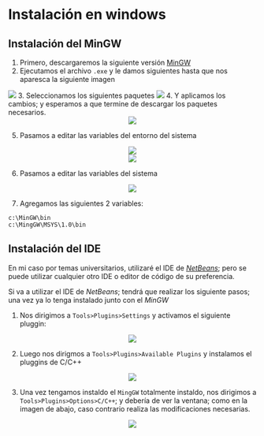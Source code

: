 # Instalación en windows

## Instalación del **MinGW** 

1. Primero, descargaremos la siguiente versión [MinGW](https://sourceforge.net/projects/mingw/)
2. Ejecutamos el archivo `.exe` y le damos siguientes hasta que nos aparesca la siguiente imagen
<img src="Img/inputAndOutput/img1.png">
3. Seleccionamos los siguientes paquetes
<img src="Img/inputAndOutput/img2.png">
4. Y aplicamos los cambios; y esperamos a que termine de descargar los paquetes necesarios.

<center><img src="Img/inputAndOutput/img3.png"></center>

5. Pasamos a editar las variables del entorno del sistema

<center><img src="Img/inputAndOutput/img4.png"></center>
<center><img src="Img/inputAndOutput/img5.png"></center>

6. Pasamos a editar las variables del sistema

<center><img src="Img/inputAndOutput/img6.png"></center>

7. Agregamos las siguientes 2 variables:

```
c:\MinGW\bin
c:\MingGW\MSYS\1.0\bin
```

## Instalación del IDE

En mi caso por temas universitarios, utilizaré el IDE de [*NetBeans*](https://netbeans.apache.org/download/nb16/);
pero se puede utilizar cualquier otro IDE o editor de código de su preferencia.

Si va a utilizar el IDE de *NetBeans*; tendrá que realizar los siguiente pasos; una vez ya lo tenga instalado junto con el *MinGW*
 
1. Nos dirigimos a `Tools>Plugins>Settings` y activamos el siguiente pluggin:

<center><img src="Img/inputAndOutput/img7.png"></center>

2. Luego nos dirigmos a `Tools>Plugins>Available Plugins` y instalamos el pluggins de C/C++

<center><img src="Img/inputAndOutput/img8.png"></center>

3. Una vez tengamos instaldo el `MingGW` totalmente instaldo, nos dirigimos a `Tools>Plugins>Options>C/C++`; y debería de ver la ventana; como en la imagen de abajo, caso contrario realiza las modificaciones necesarias.

<center><img src="Img/inputAndOutput/img9.png"></center>
